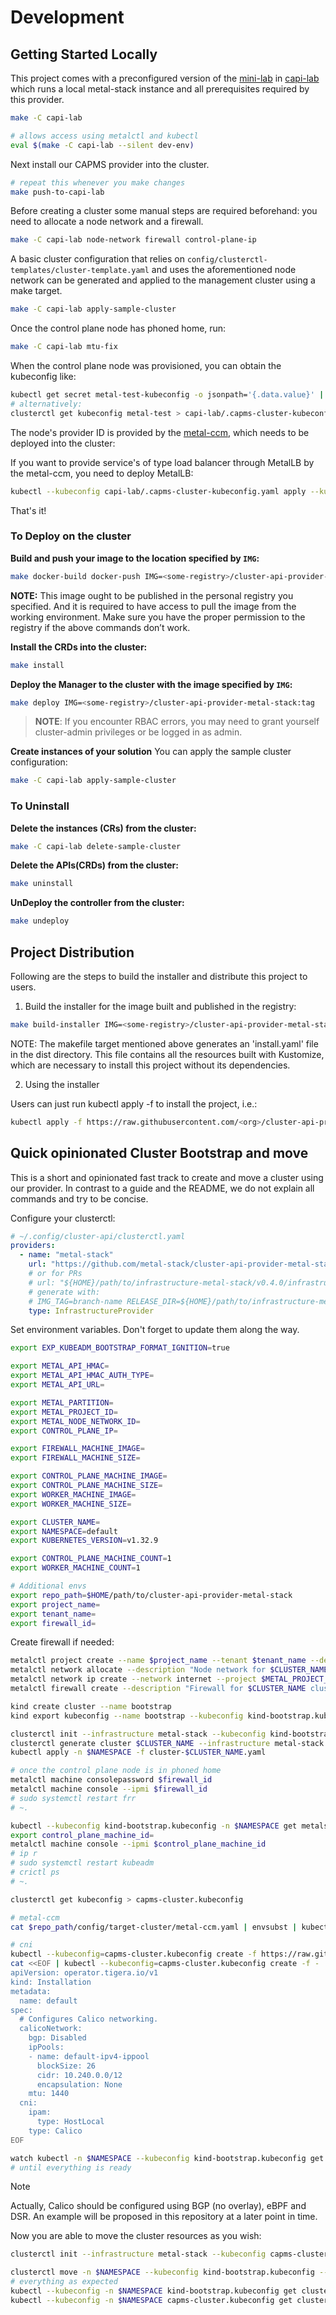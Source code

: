 # Development

## Getting Started Locally

This project comes with a preconfigured version of the [mini-lab](https://github.com/metal-stack/mini-lab) in [capi-lab](./capi-lab) which runs a local metal-stack instance and all prerequisites required by this provider.

```bash
make -C capi-lab

# allows access using metalctl and kubectl
eval $(make -C capi-lab --silent dev-env)
```

Next install our CAPMS provider into the cluster.

```bash
# repeat this whenever you make changes
make push-to-capi-lab
```

Before creating a cluster some manual steps are required beforehand: you need to allocate a node network and a firewall.

```bash
make -C capi-lab node-network firewall control-plane-ip
```

A basic cluster configuration that relies on `config/clusterctl-templates/cluster-template.yaml` and uses the aforementioned node network can be generated and applied to the management cluster using a make target.

```bash
make -C capi-lab apply-sample-cluster
```

Once the control plane node has phoned home, run:

```bash
make -C capi-lab mtu-fix
```

When the control plane node was provisioned, you can obtain the kubeconfig like:

```bash
kubectl get secret metal-test-kubeconfig -o jsonpath='{.data.value}' | base64 -d > capi-lab/.capms-cluster-kubeconfig.yaml
# alternatively:
clusterctl get kubeconfig metal-test > capi-lab/.capms-cluster-kubeconfig.yaml
```

The node's provider ID is provided by the [metal-ccm](https://github.com/metal-stack/metal-ccm), which needs to be deployed into the cluster:


If you want to provide service's of type load balancer through MetalLB by the metal-ccm, you need to deploy MetalLB:

```bash
kubectl --kubeconfig capi-lab/.capms-cluster-kubeconfig.yaml apply --kustomize capi-lab/metallb
```

That's it!

### To Deploy on the cluster
**Build and push your image to the location specified by `IMG`:**

```sh
make docker-build docker-push IMG=<some-registry>/cluster-api-provider-metal-stack:tag
```

**NOTE:** This image ought to be published in the personal registry you specified.
And it is required to have access to pull the image from the working environment.
Make sure you have the proper permission to the registry if the above commands don’t work.

**Install the CRDs into the cluster:**

```sh
make install
```

**Deploy the Manager to the cluster with the image specified by `IMG`:**

```sh
make deploy IMG=<some-registry>/cluster-api-provider-metal-stack:tag
```

> **NOTE**: If you encounter RBAC errors, you may need to grant yourself cluster-admin privileges or be logged in as admin.

**Create instances of your solution**
You can apply the sample cluster configuration:

```sh
make -C capi-lab apply-sample-cluster
```

### To Uninstall
**Delete the instances (CRs) from the cluster:**

```sh
make -C capi-lab delete-sample-cluster
```

**Delete the APIs(CRDs) from the cluster:**

```sh
make uninstall
```

**UnDeploy the controller from the cluster:**

```sh
make undeploy
```

## Project Distribution

Following are the steps to build the installer and distribute this project to users.

1. Build the installer for the image built and published in the registry:

```sh
make build-installer IMG=<some-registry>/cluster-api-provider-metal-stack:tag
```

NOTE: The makefile target mentioned above generates an 'install.yaml'
file in the dist directory. This file contains all the resources built
with Kustomize, which are necessary to install this project without
its dependencies.

2. Using the installer

Users can just run kubectl apply -f <URL for YAML BUNDLE> to install the project, i.e.:

```sh
kubectl apply -f https://raw.githubusercontent.com/<org>/cluster-api-provider-metal-stack/<tag or branch>/dist/install.yaml
```

## Quick opinionated Cluster Bootstrap and move

This is a short and opinionated fast track to create and move a cluster using our provider.
In contrast to a guide and the README, we do not explain all commands and try to be concise.

Configure your clusterctl:

```yaml
# ~/.config/cluster-api/clusterctl.yaml
providers:
  - name: "metal-stack"
    url: "https://github.com/metal-stack/cluster-api-provider-metal-stack/releases/latest/download/infrastructure-components.yaml"
    # or for PRs
    # url: "${HOME}/path/to/infrastructure-metal-stack/v0.4.0/infrastructure-components.yaml"
    # generate with:
    # IMG_TAG=branch-name RELEASE_DIR=${HOME}/path/to/infrastructure-metal-stack/v0.4.0 make release-manifests
    type: InfrastructureProvider
```

Set environment variables. Don't forget to update them along the way.

```bash
export EXP_KUBEADM_BOOTSTRAP_FORMAT_IGNITION=true

export METAL_API_HMAC=
export METAL_API_HMAC_AUTH_TYPE=
export METAL_API_URL=

export METAL_PARTITION=
export METAL_PROJECT_ID=
export METAL_NODE_NETWORK_ID=
export CONTROL_PLANE_IP=

export FIREWALL_MACHINE_IMAGE=
export FIREWALL_MACHINE_SIZE=

export CONTROL_PLANE_MACHINE_IMAGE=
export CONTROL_PLANE_MACHINE_SIZE=
export WORKER_MACHINE_IMAGE=
export WORKER_MACHINE_SIZE=

export CLUSTER_NAME=
export NAMESPACE=default
export KUBERNETES_VERSION=v1.32.9

export CONTROL_PLANE_MACHINE_COUNT=1
export WORKER_MACHINE_COUNT=1

# Additional envs
export repo_path=$HOME/path/to/cluster-api-provider-metal-stack
export project_name=
export tenant_name=
export firewall_id=
```

Create firewall if needed:

```bash
metalctl project create --name $project_name --tenant $tenant_name --description "Cluster API test project"
metalctl network allocate --description "Node network for $CLUSTER_NAME" --name $CLUSTER_NAME --project $METAL_PROJECT_ID --partition $METAL_PARTITION
metalctl network ip create --network internet --project $METAL_PROJECT_ID --name "$CLUSTER_NAME-vip" --type static -o template --template "{{ .ipaddress }}"
metalctl firewall create --description "Firewall for $CLUSTER_NAME cluster" --name firewall-$CLUSTER_NAME --hostname firewall-$CLUSTER_NAME --project $METAL_PROJECT_ID --partition $METAL_PARTITION --image $FIREWALL_MACHINE_IMAGE  --size $FIREWALL_MACHINE_SIZE --firewall-rules-file $repo_path/config/target-cluster/firewall-rules.yaml --networks internet,$METAL_NODE_NETWORK_ID
```

```bash
kind create cluster --name bootstrap
kind export kubeconfig --name bootstrap --kubeconfig kind-bootstrap.kubeconfig

clusterctl init --infrastructure metal-stack --kubeconfig kind-bootstrap.kubeconfig
clusterctl generate cluster $CLUSTER_NAME --infrastructure metal-stack > cluster-$CLUSTER_NAME.yaml
kubectl apply -n $NAMESPACE -f cluster-$CLUSTER_NAME.yaml

# once the control plane node is in phoned home
metalctl machine consolepassword $firewall_id
metalctl machine console --ipmi $firewall_id
# sudo systemctl restart frr
# ~.

kubectl --kubeconfig kind-bootstrap.kubeconfig -n $NAMESPACE get metalstackmachines.infrastructure.cluster.x-k8s.io
export control_plane_machine_id=
metalctl machine console --ipmi $control_plane_machine_id
# ip r
# sudo systemctl restart kubeadm
# crictl ps
# ~.

clusterctl get kubeconfig > capms-cluster.kubeconfig

# metal-ccm
cat $repo_path/config/target-cluster/metal-ccm.yaml | envsubst | kubectl --kubeconfig capms-cluster.kubeconfig apply -f -

# cni
kubectl --kubeconfig=capms-cluster.kubeconfig create -f https://raw.githubusercontent.com/projectcalico/calico/v3.28.2/manifests/tigera-operator.yaml
cat <<EOF | kubectl --kubeconfig=capms-cluster.kubeconfig create -f -
apiVersion: operator.tigera.io/v1
kind: Installation
metadata:
  name: default
spec:
  # Configures Calico networking.
  calicoNetwork:
    bgp: Disabled
    ipPools:
    - name: default-ipv4-ippool
      blockSize: 26
      cidr: 10.240.0.0/12
      encapsulation: None
    mtu: 1440
  cni:
    ipam:
      type: HostLocal
    type: Calico
EOF

watch kubectl -n $NAMESPACE --kubeconfig kind-bootstrap.kubeconfig get cluster,metalstackcluster,machine,metalstackmachine,kubeadmcontrolplanes,kubeadmconfigs
# until everything is ready
```

> [!note]
> Actually, Calico should be configured using BGP (no overlay), eBPF and DSR. An example will be proposed in this repository at a later point in time.

Now you are able to move the cluster resources as you wish:

```bash
clusterctl init --infrastructure metal-stack --kubeconfig capms-cluster.kubeconfig

clusterctl move -n $NAMESPACE --kubeconfig kind-bootstrap.kubeconfig --to-kubeconfig capms-cluster.kubeconfig
# everything as expected
kubectl --kubeconfig -n $NAMESPACE kind-bootstrap.kubeconfig get cluster,metalstackcluster,machine,metalstackmachine,kubeadmcontrolplanes,kubeadmconfigs
kubectl --kubeconfig -n $NAMESPACE capms-cluster.kubeconfig get cluster,metalstackcluster,machine,metalstackmachine,kubeadmcontrolplanes,kubeadmconfigs
```
